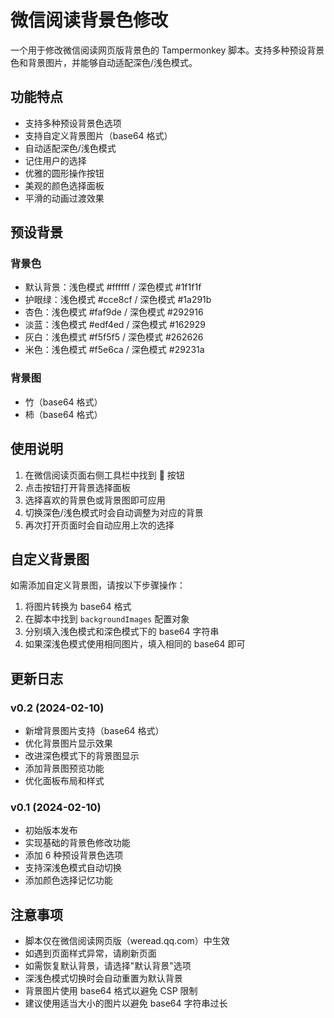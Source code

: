 # 微信阅读背景色修改

一个用于修改微信阅读网页版背景色的 Tampermonkey 脚本。支持多种预设背景色和背景图片，并能够自动适配深色/浅色模式。

## 功能特点

- 支持多种预设背景色选项
- 支持自定义背景图片（base64 格式）
- 自动适配深色/浅色模式
- 记住用户的选择
- 优雅的圆形操作按钮
- 美观的颜色选择面板
- 平滑的动画过渡效果

## 预设背景

### 背景色

- 默认背景：浅色模式 #ffffff / 深色模式 #1f1f1f
- 护眼绿：浅色模式 #cce8cf / 深色模式 #1a291b
- 杏色：浅色模式 #faf9de / 深色模式 #292916
- 淡蓝：浅色模式 #edf4ed / 深色模式 #162929
- 灰白：浅色模式 #f5f5f5 / 深色模式 #262626
- 米色：浅色模式 #f5e6ca / 深色模式 #29231a

### 背景图

- 竹（base64 格式）
- 柿（base64 格式）

## 使用说明

1. 在微信阅读页面右侧工具栏中找到 🎨 按钮
2. 点击按钮打开背景选择面板
3. 选择喜欢的背景色或背景图即可应用
4. 切换深色/浅色模式时会自动调整为对应的背景
5. 再次打开页面时会自动应用上次的选择

## 自定义背景图

如需添加自定义背景图，请按以下步骤操作：

1. 将图片转换为 base64 格式
2. 在脚本中找到 `backgroundImages` 配置对象
3. 分别填入浅色模式和深色模式下的 base64 字符串
4. 如果深浅色模式使用相同图片，填入相同的 base64 即可

## 更新日志

### v0.2 (2024-02-10)

- 新增背景图片支持（base64 格式）
- 优化背景图片显示效果
- 改进深色模式下的背景图显示
- 添加背景图预览功能
- 优化面板布局和样式

### v0.1 (2024-02-10)

- 初始版本发布
- 实现基础的背景色修改功能
- 添加 6 种预设背景色选项
- 支持深浅色模式自动切换
- 添加颜色选择记忆功能

## 注意事项

- 脚本仅在微信阅读网页版（weread.qq.com）中生效
- 如遇到页面样式异常，请刷新页面
- 如需恢复默认背景，请选择"默认背景"选项
- 深浅色模式切换时会自动重置为默认背景
- 背景图片使用 base64 格式以避免 CSP 限制
- 建议使用适当大小的图片以避免 base64 字符串过长
